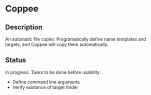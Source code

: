 Coppee
======

Description
-----------
An automatic file copier. Programatically define name templates and targets,
and Coppee will copy them automatically.

Status
------
In progress. Tasks to be done before usability:
* Define command line arguments
* Verify existance of target folder
